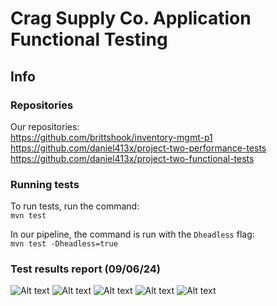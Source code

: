 # Crag Supply Co. Application Functional Testing

## Info

### Repositories

Our repositories:\
https://github.com/brittshook/inventory-mgmt-p1 \
https://github.com/daniel413x/project-two-performance-tests \
https://github.com/daniel413x/project-two-functional-tests

### Running tests

To run tests, run the command:\
`mvn test`

In our pipeline, the command is run with the `Dheadless` flag:\
`mvn test -Dheadless=true`


### Test results report (09/06/24)

![Alt text](https://res.cloudinary.com/dbpwbih9m/image/upload/v1725647389/2024-09-06_14_29_24-Cucumber_Reports_and_6_more_pages_-_Work_-_Microsoft_Edge_gza3qn.png)
![Alt text](https://res.cloudinary.com/dbpwbih9m/image/upload/v1725647388/2024-09-06_14_28_32-Cucumber_Reports_and_6_more_pages_-_Work_-_Microsoft_Edge_pceyug.png)
![Alt text](https://res.cloudinary.com/dbpwbih9m/image/upload/v1725647388/2024-09-06_14_28_47-Cucumber_Reports_and_6_more_pages_-_Work_-_Microsoft_Edge_z7rn7f.png)
![Alt text](https://res.cloudinary.com/dbpwbih9m/image/upload/v1725647388/2024-09-06_14_28_14-Cucumber_Reports_and_6_more_pages_-_Work_-_Microsoft_Edge_jnulwl.png)
![Alt text](https://res.cloudinary.com/dbpwbih9m/image/upload/v1725647522/2024-09-06_14_31_23-Cucumber_Reports_and_6_more_pages_-_Work_-_Microsoft_Edge_wyz1sk.png)
